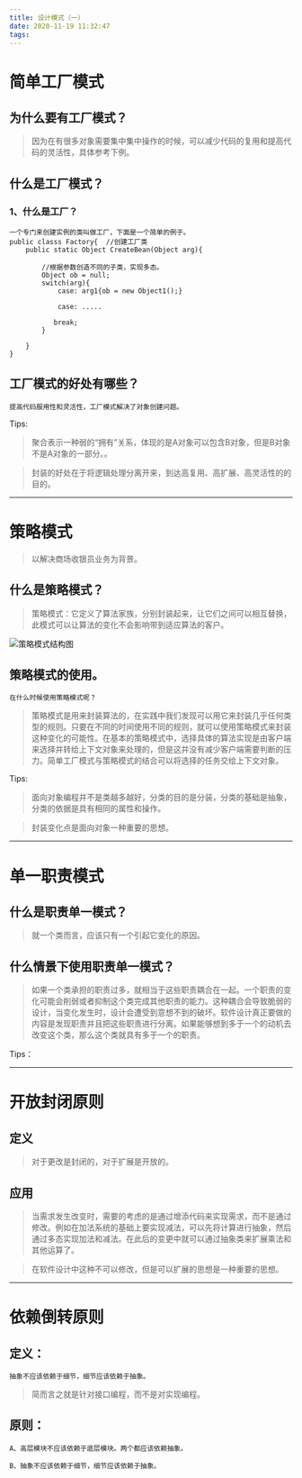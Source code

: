```yaml
---
title: 设计模式（一）
date: 2020-11-19 11:32:47
tags:
---
```




# 简单工厂模式

## 为什么要有工厂模式？

> 因为在有很多对象需要集中集中操作的时候，可以减少代码的复用和提高代码的灵活性，具体参考下例。

## 什么是工厂模式？

### 1、什么是工厂？

```
一个专门来创建实例的类叫做工厂，下面是一个简单的例子。
public classs Factory{  //创建工厂类
    public static Object CreateBean(Object arg){

        //根据参数创造不同的子类，实现多态。
        Object ob = null;
        switch(arg){
            case: arg1{ob = new Object1();}

            case: .....

           break;
        }

    }
}
```

## 工厂模式的好处有哪些？

```
提高代码服用性和灵活性，工厂模式解决了对象创建问题。
```

Tips:

> 聚合表示一种弱的“拥有”关系，体现的是A对象可以包含B对象，但是B对象不是A对象的一部分。。

> 封装的好处在于将逻辑处理分离开来，到达高复用、高扩展、高灵活性的的目的。

------

# 策略模式

> 以解决商场收银员业务为背景。

## 什么是策略模式？

> 策略模式：它定义了算法家族，分别封装起来，让它们之间可以相互替换，此模式可以让算法的变化不会影响带到适应算法的客户。

![策略模式结构图](Strategy.jpg)

## 策略模式的使用。

```
在什么时候使用策略模式呢？
```

> 策略模式是用来封装算法的，在实践中我们发现可以用它来封装几乎任何类型的规则。只要在不同的时间使用不同的规则，就可以使用策略模式来封装这种变化的可能性。在基本的策略模式中，选择具体的算法实现是由客户端来选择并转给上下文对象来处理的，但是这并没有减少客户端需要判断的压力。简单工厂模式与策略模式的结合可以将选择的任务交给上下文对象。

Tips:

> 面向对象编程并不是类越多越好，分类的目的是分装，分类的基础是抽象，分类的依据是具有相同的属性和操作。

> 封装变化点是面向对象一种重要的思想。

------

# 单一职责模式

## 什么是职责单一模式？

> 就一个类而言，应该只有一个引起它变化的原因。

## 什么情景下使用职责单一模式？

> 如果一个类承担的职责过多，就相当于这些职责耦合在一起。一个职责的变化可能会削弱或者抑制这个类完成其他职责的能力。这种耦合会导致脆弱的设计，当变化发生时，设计会遭受到意想不到的破坏。软件设计真正要做的内容是发现职责并且把这些职责进行分离。如果能够想到多于一个的动机去改变这个类，那么这个类就具有多于一个的职责。

Tips：



------

# 开放封闭原则

## 定义

> 对于更改是封闭的，对于扩展是开放的。

## 应用

> 当需求发生改变时，需要的考虑的是通过增添代码来实现需求，而不是通过修改。例如在加法系统的基础上要实现减法，可以先将计算进行抽象，然后通过多态实现加法和减法。在此后的变更中就可以通过抽象类来扩展乘法和其他运算了。

> 在软件设计中这种不可以修改，但是可以扩展的思想是一种重要的思想。

------

# 依赖倒转原则

## 定义：

```
抽象不应该依赖于细节，细节应该依赖于抽象。
```

> 简而言之就是针对接口编程，而不是对实现编程。

## 原则：

```
A、高层模块不应该依赖于底层模块。两个都应该依赖抽象。

B、抽象不应该依赖于细节，细节应该依赖于抽象。
```